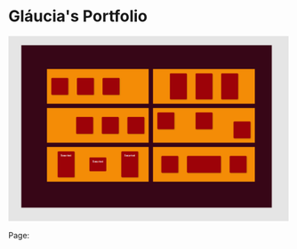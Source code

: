 # Gláucia's Portfolio

<p align="center">
  <img src="https://github.com/glauciabierwagen/flexbox-test/blob/main/images/readmeimage.png" width="750"/>
</p>

Page: 
 
